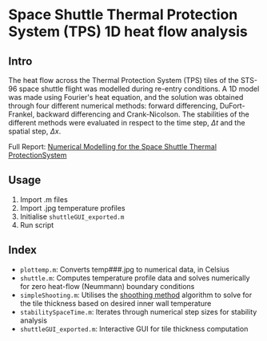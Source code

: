 # Space Shuttle Thermal Protection System (TPS) 1D heat flow analysis

## Intro

The heat flow across the Thermal Protection System (TPS) tiles of the STS-96 space shuttle flight was modelled during re-entry conditions. A 1D model was made using Fourier's heat equation, and the solution was obtained through four different numerical methods: forward differencing, DuFort-Frankel, backward differencing and Crank-Nicolson. The stabilities of the different methods were evaluated in respect to the time step, $\Delta t$ and the spatial step, $\Delta x$.

Full Report: [Numerical Modelling for the Space Shuttle Thermal ProtectionSystem](https://www.overleaf.com/read/jknnyfcvfvsm)

## Usage

1) Import .m files
2) Import .jpg temperature profiles
2) Initialise `shuttleGUI_exported.m`
3) Run script

## Index

- `plottemp.m`: Converts temp###.jpg to numerical data, in Celsius
- `shuttle.m`: Computes temperature profile data and solves numerically for zero heat-flow (Neummann) boundary conditions
- `simpleShooting.m`: Utilises the [shoothing method](https://en.wikipedia.org/wiki/Shooting_method) algorithm to solve for the tile thickness based on desired inner wall temperature
- `stabilitySpaceTime.m`: Iterates through numerical step sizes for stability analysis
- `shuttleGUI_exported.m`: Interactive GUI for tile thickness computation


